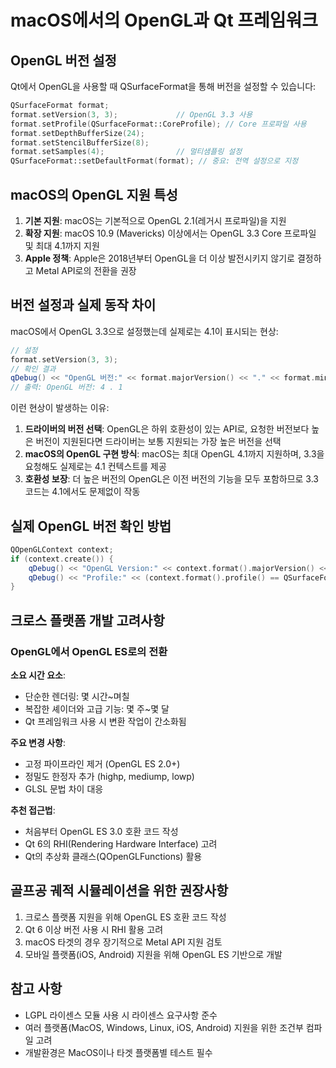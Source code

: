 # macOS에서의 OpenGL과 Qt 프레임워크

## OpenGL 버전 설정

Qt에서 OpenGL을 사용할 때 QSurfaceFormat을 통해 버전을 설정할 수 있습니다:

```cpp
QSurfaceFormat format;
format.setVersion(3, 3);             // OpenGL 3.3 사용
format.setProfile(QSurfaceFormat::CoreProfile); // Core 프로파일 사용
format.setDepthBufferSize(24);
format.setStencilBufferSize(8);
format.setSamples(4);                // 멀티샘플링 설정
QSurfaceFormat::setDefaultFormat(format); // 중요: 전역 설정으로 지정
```

## macOS의 OpenGL 지원 특성

1. **기본 지원**: macOS는 기본적으로 OpenGL 2.1(레거시 프로파일)을 지원
2. **확장 지원**: macOS 10.9 (Mavericks) 이상에서는 OpenGL 3.3 Core 프로파일 및 최대 4.1까지 지원
3. **Apple 정책**: Apple은 2018년부터 OpenGL을 더 이상 발전시키지 않기로 결정하고 Metal API로의 전환을 권장

## 버전 설정과 실제 동작 차이

macOS에서 OpenGL 3.3으로 설정했는데 실제로는 4.1이 표시되는 현상:

```cpp
// 설정
format.setVersion(3, 3);
// 확인 결과
qDebug() << "OpenGL 버전:" << format.majorVersion() << "." << format.minorVersion();
// 출력: OpenGL 버전: 4 . 1
```

이런 현상이 발생하는 이유:
1. **드라이버의 버전 선택**: OpenGL은 하위 호환성이 있는 API로, 요청한 버전보다 높은 버전이 지원된다면 드라이버는 보통 지원되는 가장 높은 버전을 선택
2. **macOS의 OpenGL 구현 방식**: macOS는 최대 OpenGL 4.1까지 지원하며, 3.3을 요청해도 실제로는 4.1 컨텍스트를 제공
3. **호환성 보장**: 더 높은 버전의 OpenGL은 이전 버전의 기능을 모두 포함하므로 3.3 코드는 4.1에서도 문제없이 작동

## 실제 OpenGL 버전 확인 방법

```cpp
QOpenGLContext context;
if (context.create()) {
    qDebug() << "OpenGL Version:" << context.format().majorVersion() << "." << context.format().minorVersion();
    qDebug() << "Profile:" << (context.format().profile() == QSurfaceFormat::CoreProfile ? "Core" : "Compatibility");
}
```

## 크로스 플랫폼 개발 고려사항

### OpenGL에서 OpenGL ES로의 전환

**소요 시간 요소**:
- 단순한 렌더링: 몇 시간~며칠
- 복잡한 셰이더와 고급 기능: 몇 주~몇 달
- Qt 프레임워크 사용 시 변환 작업이 간소화됨

**주요 변경 사항**:
- 고정 파이프라인 제거 (OpenGL ES 2.0+)
- 정밀도 한정자 추가 (highp, mediump, lowp)
- GLSL 문법 차이 대응

**추천 접근법**:
- 처음부터 OpenGL ES 3.0 호환 코드 작성
- Qt 6의 RHI(Rendering Hardware Interface) 고려
- Qt의 추상화 클래스(QOpenGLFunctions) 활용

## 골프공 궤적 시뮬레이션을 위한 권장사항

1. 크로스 플랫폼 지원을 위해 OpenGL ES 호환 코드 작성
2. Qt 6 이상 버전 사용 시 RHI 활용 고려
3. macOS 타겟의 경우 장기적으로 Metal API 지원 검토
4. 모바일 플랫폼(iOS, Android) 지원을 위해 OpenGL ES 기반으로 개발

## 참고 사항

- LGPL 라이센스 모듈 사용 시 라이센스 요구사항 준수
- 여러 플랫폼(MacOS, Windows, Linux, iOS, Android) 지원을 위한 조건부 컴파일 고려
- 개발환경은 MacOS이나 타겟 플랫폼별 테스트 필수
